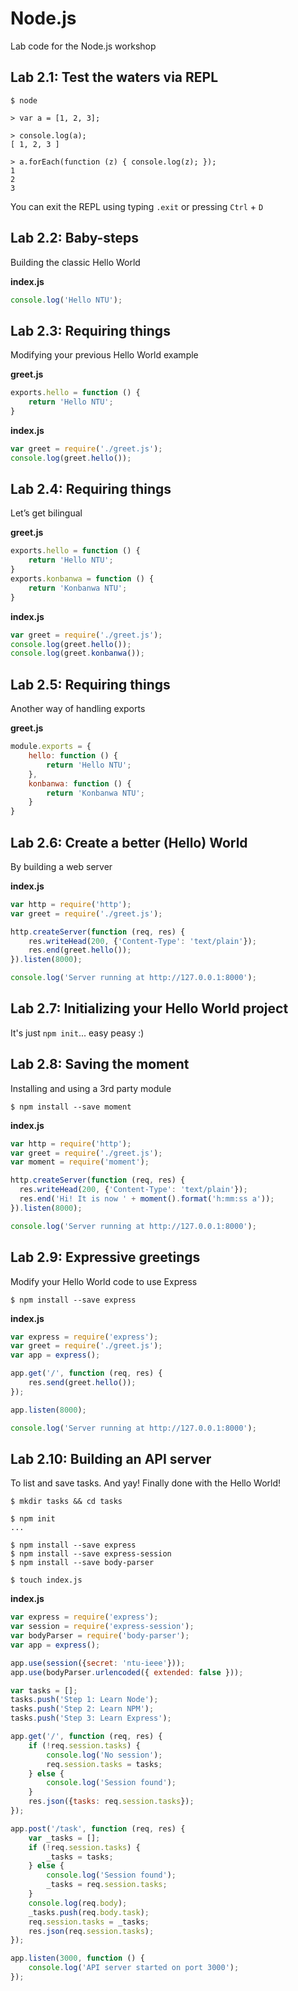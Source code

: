 # Node.js
Lab code for the Node.js workshop

## Lab 2.1: Test the waters via REPL
```
$ node

> var a = [1, 2, 3];

> console.log(a);
[ 1, 2, 3 ]

> a.forEach(function (z) { console.log(z); });
1
2
3
```
You can exit the REPL using typing `.exit` or pressing `Ctrl` + `D`

## Lab 2.2: Baby-steps
Building the classic Hello World

**index.js**
```javascript
console.log('Hello NTU');
```

## Lab 2.3: Requiring things
Modifying your previous Hello World example

**greet.js**
```javascript
exports.hello = function () {
	return 'Hello NTU';
}
```
**index.js**
```javascript
var greet = require('./greet.js');
console.log(greet.hello());
```

## Lab 2.4: Requiring things
Let’s get bilingual

**greet.js**
```javascript
exports.hello = function () {
	return 'Hello NTU';
}
exports.konbanwa = function () {
	return 'Konbanwa NTU';
}
```
**index.js**
```javascript
var greet = require('./greet.js');
console.log(greet.hello());
console.log(greet.konbanwa());
```

## Lab 2.5: Requiring things
Another way of handling exports

**greet.js**
```javascript
module.exports = {
	hello: function () {
		return 'Hello NTU';
	},
	konbanwa: function () {
		return 'Konbanwa NTU';
	}
}
```

## Lab 2.6: Create a better (Hello) World
By building a web server

**index.js**
```javascript
var http = require('http');
var greet = require('./greet.js');

http.createServer(function (req, res) {
	res.writeHead(200, {'Content-Type': 'text/plain'});
	res.end(greet.hello());
}).listen(8000);

console.log('Server running at http://127.0.0.1:8000');
```

## Lab 2.7: Initializing your Hello World project
It's just `npm init`... easy peasy :)

## Lab 2.8: Saving the moment
Installing and using a 3rd party module

```
$ npm install --save moment
```

**index.js**
```javascript
var http = require('http');
var greet = require('./greet.js');
var moment = require('moment');

http.createServer(function (req, res) {
  res.writeHead(200, {'Content-Type': 'text/plain'});
  res.end('Hi! It is now ' + moment().format('h:mm:ss a'));
}).listen(8000);

console.log('Server running at http://127.0.0.1:8000');
```

## Lab 2.9: Expressive greetings
Modify your Hello World code to use Express

```
$ npm install --save express
```

**index.js**
```javascript
var express = require('express');
var greet = require('./greet.js');
var app = express();

app.get('/', function (req, res) {
	res.send(greet.hello());
});

app.listen(8000);

console.log('Server running at http://127.0.0.1:8000');
```

## Lab 2.10: Building an API server
To list and save tasks. And yay! Finally done with the Hello World!

```
$ mkdir tasks && cd tasks

$ npm init
...

$ npm install --save express
$ npm install --save express-session
$ npm install --save body-parser

$ touch index.js
```

**index.js**
```javascript
var express = require('express');
var session = require('express-session');
var bodyParser = require('body-parser');
var app = express();

app.use(session({secret: 'ntu-ieee'}));
app.use(bodyParser.urlencoded({ extended: false }));

var tasks = [];
tasks.push('Step 1: Learn Node');
tasks.push('Step 2: Learn NPM');
tasks.push('Step 3: Learn Express');

app.get('/', function (req, res) {
	if (!req.session.tasks) {
		console.log('No session');
		req.session.tasks = tasks;
	} else {
		console.log('Session found');
	}
	res.json({tasks: req.session.tasks});
});

app.post('/task', function (req, res) {
	var _tasks = [];
	if (!req.session.tasks) {
		_tasks = tasks;
	} else {
		console.log('Session found');
		_tasks = req.session.tasks;
	}
	console.log(req.body);
	_tasks.push(req.body.task);
	req.session.tasks = _tasks;
	res.json(req.session.tasks);
});

app.listen(3000, function () {
	console.log('API server started on port 3000');
});
```
